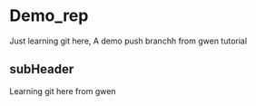 # Demo_rep

Just learning git here, A demo push branchh from gwen tutorial

## subHeader

Learning git here from gwen
